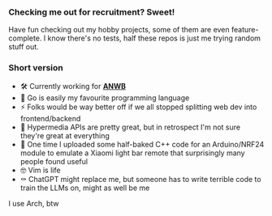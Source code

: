 ### Checking me out for recruitment? Sweet!

Have fun checking out my hobby projects, some of them are even feature-complete. I know there's no tests, half these repos is just me trying random stuff out.

### Short version

- 🛠️ Currently working for [**ANWB**](http://www.anwb.nl)
- 🌱 Go is easily my favourite programming language
- ⚡ Folks would be way better off if we all stopped splitting web dev into frontend/backend
- 🔮 Hypermedia APIs are pretty great, but in retrospect I'm not sure they're great at everything
- 💬 One time I uploaded some half-baked C++ code for an Arduino/NRF24 module to emulate a Xiaomi light bar remote that surprisingly many people found useful
- 🤓 Vim is life
- ⚰️ ChatGPT might replace me, but someone has to write terrible code to train the LLMs on, might as well be me

I use Arch, btw
